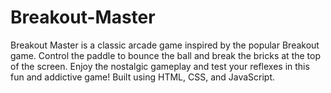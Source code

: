 # Breakout-Master
Breakout Master is a classic arcade game inspired by the popular Breakout game. Control the paddle to bounce the ball and break the bricks at the top of the screen. Enjoy the nostalgic gameplay and test your reflexes in this fun and addictive game! Built using HTML, CSS, and JavaScript.
